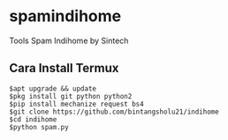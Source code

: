 # spamindihome
Tools Spam Indihome by Sintech

## Cara Install Termux
```
$apt upgrade && update
$pkg install git python python2
$pip install mechanize request bs4
$git clone https://github.com/bintangsholu21/indihome
$cd indihome
$python spam.py
```
